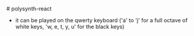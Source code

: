 #   p o l y s y n t h - r e a c t 

- it can be played on the qwerty keyboard ('a' to 'j' for a full octave of white keys, 'w, e, t, y, u' for the black keys)
 
 
